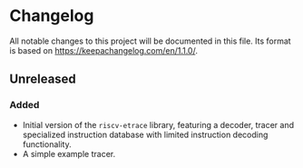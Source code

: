 # Changelog

All notable changes to this project will be documented in this file. Its format
is based on https://keepachangelog.com/en/1.1.0/.

## Unreleased

### Added

- Initial version of the `riscv-etrace` library, featuring a decoder, tracer
  and specialized instruction database with limited instruction decoding
  functionality.
- A simple example tracer.
